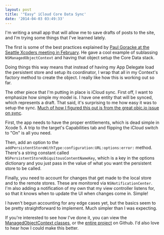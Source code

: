 ```yaml
---
layout: post
title: '"Easy" iCloud Core Data Sync'
date: '2014-04-03 03:49:33'
---
```


I'm writing a small app that will allow me to save drafts of posts to the site, and I'm trying some things that I've learned lately. 

The first is some of the best practices explained by [Paul Goracke at the Seattle Xcoders meeting in February](http://corporationunknown.com/blog/2014/02/16/core-data-potpourri/). He  gave a cool example of sublassing `NSManagedObjectContext` and having that object setup the Core Data stack.

Doing things this way means that instead of having my App Delegate load the persistent store and setup its coordinator, I wrap that all in my Context's factory method to create the object. I really like how this is working out so far.

The other piece that I'm putting in place is iCloud sync. First off, I want to emphasize how simple my model is. I have one entity that will be synced, which represents a draft. That said, it's surprising to me how easy it was to setup the sync. [Much of how I figured this out is from the great objc.io issue on sync](http://www.objc.io/issue-10/icloud-core-data.html).

First, the app needs to have the proper entitlements, which is dead simple in Xcode 5. A trip to the target's Capabilities tab and flipping the iCloud switch to "On" is all you need.

Then, add an option to the `addPersistentStoreWithType:configuration:URL:options:error:` method. There's a string constant called `NSPersistentStoreUbiquitousContentNameKey`, which is a key in the options dictionary and you just pass in the value of what you want the persistent store to be called.

Finally, you need to account for changes that get made to the local store and to the remote stores. These are monitored via `NSNotificationCenter`. I'm also adding a notification of my own that my view controller listens for, so that it knows when to update the UI when changes come in. Simple!

I haven't begun accounting for any edge cases yet, but the basics seem to be pretty straightforward to implement. Much simpler than I was expecting.

If you're interested to see how I've done it, you can view the [ManagedObjectContext classes](https://github.com/jsorge/CoreDataHelpers), or the [entire project](https://github.com/jsorge/GhostPost) on Github. I'd also love to hear how I could make this better.